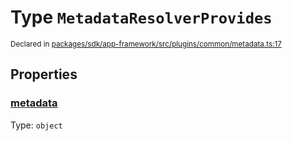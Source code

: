 # Type `MetadataResolverProvides`
<sub>Declared in [packages/sdk/app-framework/src/plugins/common/metadata.ts:17](https://github.com/dxos/dxos/blob/c996a34fe/packages/sdk/app-framework/src/plugins/common/metadata.ts#L17)</sub>




## Properties
### [metadata](https://github.com/dxos/dxos/blob/c996a34fe/packages/sdk/app-framework/src/plugins/common/metadata.ts#L18)
Type: <code>object</code>





